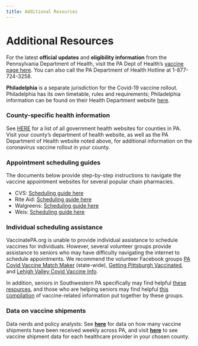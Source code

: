 ```yaml
---
title: Additional Resources
---
```


# Additional Resources

For the latest **official** **updates** and **eligibility information** from the Pennsylvania Department of Health, visit the PA Dept of Health’s [vaccine page here](https://www.health.pa.gov/topics/disease/coronavirus/Pages/Vaccine.aspx). You can also call the PA Department of Health Hotline at 1-877-724-3258.

**Philadelphia** is a separate jurisdiction for the Covid-19 vaccine rollout. Philadelphia has its own timetable, rules and requirements; Philadelphia information can be found on their Health Department website [here](https://www.phila.gov/programs/coronavirus-disease-2019-covid-19/vaccines/about-covid-19-vaccine/).

### County-specific health information

See [HERE](https://docs.google.com/spreadsheets/d/1VVtxya-i9Tka6-uhrLvXPan9qqpt8og2Wz-pT8yawng/edit#gid=0) for a list of all government health websites for counties in PA. Visit your county’s department of health website, as well as the PA Department of Health website noted above, for additional information on the coronavirus vaccine rollout in your county.

### Appointment scheduling guides

The documents below provide step-by-step instructions to navigate the vaccine appointment websites for several popular chain pharmacies.

- CVS: [Scheduling guide here](https://drive.google.com/file/d/1dPB8b7spyRADyDA__nYfJo6VUDw2QcO6/view?usp=sharing)
- Rite Aid: [Scheduling guide here](https://drive.google.com/file/d/1h2PRp_kNFGGuieq9KIAwIkGYB1ohJYP5/view?usp=sharing)
- Walgreens: [Scheduling guide here](https://drive.google.com/file/d/1aZmz5lYQ2eh2PeALw1FrqPSJjOYJStK-/view?usp=sharing)
- Weis: [Scheduling guide here](https://drive.google.com/file/d/1L4gCp3cke2DmIiU-014GrGyhopre2L_M/view?usp=sharing)

### Individual scheduling assistance

VaccinatePA.org is unable to provide individual assistance to schedule vaccines for individuals. However, several volunteer groups provide assistance to seniors who may have difficulty navigating the internet to schedule appointments. We recommend the volunteer Facebook groups [PA Covid Vaccine Match Maker](https://www.facebook.com/groups/pacovidvaxhelp/) (state-wide), [Getting Pittsburgh Vaccinated](https://www.facebook.com/groups/gettingpittsburghvaccinated), and [Lehigh Valley Covid Vaccine Info](https://www.facebook.com/groups/407854377186364/).

In addition, seniors in Southwestern PA specifically may find helpful [these resources](https://docs.google.com/document/d/1lwtcoTAFAce4dpSylV1h53dpvFLUBLmRl8HlY_-ezLc/edit), and those who are helping seniors may find helpful [this compilation](https://docs.google.com/document/d/15NYz7vd9Ed-b6TOK5tOrtqgU8uEfSkrbLrAPaHe0kt4/edit) of vaccine-related information put together by these groups.

### Data on vaccine shipments

Data nerds and policy analysts: See **[here](https://docs.google.com/spreadsheets/d/11yyHrz0Q46NVBoHL9uP7W266Hvm_09_-FAZYwEhiJGM/edit#gid=1116579145)** for data on how many vaccine shipments have been received weekly across PA, and visit **[here](https://docs.google.com/spreadsheets/d/1KVCR3e9_G6edmEJmAEoXrOfYL7TDJ_Ww_pTBHVWNPHM/edit#gid=2037211880)** to see vaccine shipment data for each healthcare provider in your chosen county.
